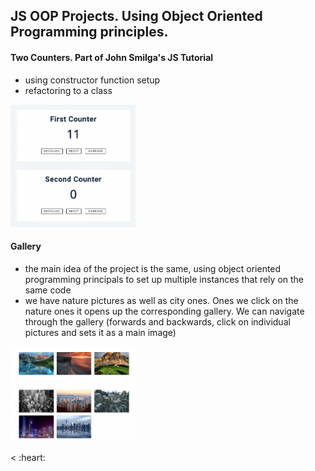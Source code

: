 ## JS OOP Projects. Using Object Oriented Programming principles.

#### Two Counters. Part of John Smilga's JS Tutorial

- using constructor function setup
- refactoring to a class

<p align-items: center>
  <img src='projects-images/Counters.png' width='200'>
</p>

#### Gallery

- the main idea of the project is the same, using object oriented programming principals to set up multiple instances that rely on the same code
- we have nature pictures as well as city ones. Ones we click on the nature ones it opens up the corresponding gallery. We can navigate through the gallery (forwards and backwards, click on individual pictures and sets it as a main image)

<p align-items: center>
  <img src='projects-images/Gallery.png' width='200'>
</p><
:heart:
